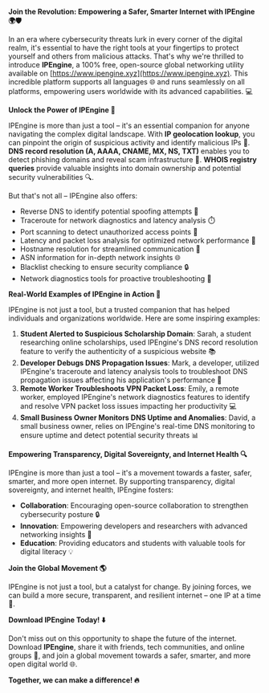 **Join the Revolution: Empowering a Safer, Smarter Internet with IPEngine 🌍🛡️**

In an era where cybersecurity threats lurk in every corner of the digital realm, it's essential to have the right tools at your fingertips to protect yourself and others from malicious attacks. That's why we're thrilled to introduce **IPEngine**, a 100% free, open-source global networking utility available on [https://www.ipengine.xyz](https://www.ipengine.xyz). This incredible platform supports all languages 🌐 and runs seamlessly on all platforms, empowering users worldwide with its advanced capabilities. 💻

**Unlock the Power of IPEngine 🔑**

IPEngine is more than just a tool – it's an essential companion for anyone navigating the complex digital landscape. With **IP geolocation lookup**, you can pinpoint the origin of suspicious activity and identify malicious IPs 🚨. **DNS record resolution (A, AAAA, CNAME, MX, NS, TXT)** enables you to detect phishing domains and reveal scam infrastructure 💸. **WHOIS registry queries** provide valuable insights into domain ownership and potential security vulnerabilities 🔍.

But that's not all – IPEngine also offers:

*   Reverse DNS to identify potential spoofing attempts 🤖
*   Traceroute for network diagnostics and latency analysis ⏱️
*   Port scanning to detect unauthorized access points 🚪
*   Latency and packet loss analysis for optimized network performance 🔌
*   Hostname resolution for streamlined communication 📡
*   ASN information for in-depth network insights 🌐
*   Blacklist checking to ensure security compliance 🔒
*   Network diagnostics tools for proactive troubleshooting 🔧

**Real-World Examples of IPEngine in Action 🚀**

IPEngine is not just a tool, but a trusted companion that has helped individuals and organizations worldwide. Here are some inspiring examples:

1.  **Student Alerted to Suspicious Scholarship Domain**: Sarah, a student researching online scholarships, used IPEngine's DNS record resolution feature to verify the authenticity of a suspicious website 📚
2.  **Developer Debugs DNS Propagation Issues**: Mark, a developer, utilized IPEngine's traceroute and latency analysis tools to troubleshoot DNS propagation issues affecting his application's performance 🤖
3.  **Remote Worker Troubleshoots VPN Packet Loss**: Emily, a remote worker, employed IPEngine's network diagnostics features to identify and resolve VPN packet loss issues impacting her productivity 💻
4.  **Small Business Owner Monitors DNS Uptime and Anomalies**: David, a small business owner, relies on IPEngine's real-time DNS monitoring to ensure uptime and detect potential security threats 📊

**Empowering Transparency, Digital Sovereignty, and Internet Health 🔍**

IPEngine is more than just a tool – it's a movement towards a faster, safer, smarter, and more open internet. By supporting transparency, digital sovereignty, and internet health, IPEngine fosters:

*   **Collaboration**: Encouraging open-source collaboration to strengthen cybersecurity posture 🔒
*   **Innovation**: Empowering developers and researchers with advanced networking insights 🚀
*   **Education**: Providing educators and students with valuable tools for digital literacy 💡

**Join the Global Movement 🌎**

IPEngine is not just a tool, but a catalyst for change. By joining forces, we can build a more secure, transparent, and resilient internet – one IP at a time 🔗.

**Download IPEngine Today! ⬇️**

Don't miss out on this opportunity to shape the future of the internet. Download **IPEngine**, share it with friends, tech communities, and online groups 🤝, and join a global movement towards a safer, smarter, and more open digital world 🌐.

**Together, we can make a difference! 🔥**